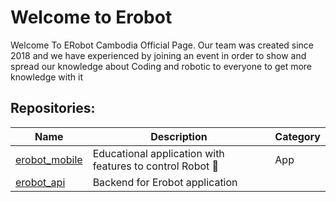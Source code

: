 # Welcome to Erobot

Welcome To ERobot Cambodia Official Page. Our team was created since 2018 and we have experienced by joining an event in order to show and spread our knowledge about Coding and robotic to everyone to get more knowledge with it

## Repositories:
| Name | Description | Category | 
| - | - | - |
|[erobot_mobile](https://github.com/erobot-dev/erobot_mobile) |Educational application with features to control Robot 🤖|App|
|[erobot_api](https://github.com/erobot-dev/erobot_mobile) |Backend for Erobot application||
